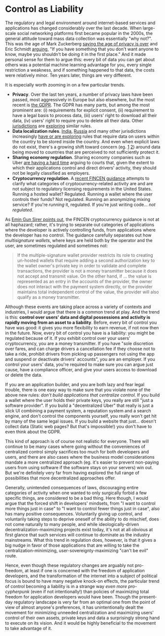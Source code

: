 [category]: <> (General)
[date]: <> (2019/05/09)
[title]: <> (Control as Liability)
[pandoc]: <> ()

# Control as Liability

The regulatory and legal environment around internet-based services and applications has changed considerably over the last decade. When large-scale social networking platforms first became popular in the 2000s, the general attitude toward mass data collection was essentially "why not?". This was the age of Mark Zuckerberg [saying the age of privacy is over](https://archive.nytimes.com/www.nytimes.com/external/readwriteweb/2010/01/10/10readwriteweb-facebooks-zuckerberg-says-the-age-of-privac-82963.html) and Eric Schmidt [arguing](https://www.eff.org/deeplinks/2009/12/google-ceo-eric-schmidt-dismisses-privacy), "If you have something that you don't want anyone to know, maybe you shouldn't be doing it in the first place." And it made personal sense for them to argue this: every bit of data you can get about others was a potential machine learning advantage for you, every single restriction a weakness, and if something happened to that data, the costs were relatively minor. Ten years later, things are very different.

It is especially worth zooming in on a few particular trends.

* **Privacy**. Over the last ten years, a number of privacy laws have been passed, most aggressively in Europe but also elsewhere, but the most recent is [the GDPR](https://gdpr.eu/). The GDPR has many parts, but among the most prominent are: (i) requirements for explicit consent, (ii) requirement to have a legal basis to process data, (iii) users' right to download all their data, (iv) users' right to require you to delete all their data. Other [jurisdictions](https://www.riskmanagementmonitor.com/canadas-own-gdpr-now-in-effect/) are [exploring](https://www.zdnet.com/article/australia-likely-to-get-its-own-gdpr/) similar rules.
* **Data localization rules**. [India](https://economictimes.indiatimes.com/tech/internet/the-india-draft-bill-on-data-protection-draws-inspiration-from-gdpr-but-has-its-limits/articleshow/65173684.cms?from=mdr), [Russia](https://iapp.org/resources/topics/russias-data-localization-law/) and many other jurisdictions increasingly [have or are exploring](https://en.wikipedia.org/wiki/Data_localization) rules that require data on users within the country to be stored inside the country. And even when explicit laws do not exist, there's a growing shift toward concern (eg. [1](https://qz.com/1613020/tiktok-might-be-a-chinese-cambridge-analytica-scale-privacy-threat/) [2](https://thenextweb.com/podium/2019/03/09/eu-wants-tech-independence-from-the-us-but-itll-be-tricky/)) around data being moved to countries that are perceived to not sufficiently protect it.
* **Sharing economy regulation**. Sharing economy companies such as Uber [are having a hard time](https://www.theguardian.com/technology/2015/sep/11/uber-driver-employee-ruling) arguing to courts that, given the extent to which their applications control and direct drivers' activity, they should not be legally classified as employers.
* **Cryptocurrency regulation**. A [recent FINCEN guidance](https://www.systems.cs.cornell.edu/docs/fincen-cvc-guidance-final.pdf) attempts to clarify what categories of cryptocurrency-related activity are and are not subject to regulatory licensing requirements in the United States. Running a hosted wallet? Regulated. Running a wallet where the user controls their funds? Not regulated. Running an anonymizing mixing service? If you're _running_ it, regulated. If you're just writing code... _not regulated_.

As [Emin Gun Sirer points out](https://twitter.com/el33th4xor/status/1126527690264195082), the FINCEN cryptocurrency guidance is not at all haphazard; rather, it's trying to separate out categories of applications where the developer is actively controlling funds, from applications where the developer has no control. The guidance carefully separates out how _multisignature wallets_, where keys are held both by the operator and the user, are sometimes regulated and sometimes not:

> If the multiple-signature wallet provider restricts its role to creating un-hosted wallets that require adding a second authorization key to the wallet owner's private key in order to validate and complete transactions, the provider is not a money transmitter because it does not accept and transmit value. On the other hand, if ... the value is represented as an entry in the accounts of the provider, the owner does not interact with the payment system directly, or the provider maintains total independent control of the value, the provider will also qualify as a money transmitter.

Although these events are taking place across a variety of contexts and industries, I would argue that there is a common trend at play. And the trend is this: **control over users' data and digital possessions and activity is rapidly moving from an asset to a liability**. Before, every bit of control you have was good: it gives you more flexibility to earn revenue, if not now then in the future. Now, every bit of control you have is a liability: you might be regulated because of it. If you exhibit control over your users' cryptocurrency, you are a money transmitter. If you have "sole discretion over fares, and can charge drivers a cancellation fee if they choose not to take a ride, prohibit drivers from picking up passengers not using the app and suspend or deactivate drivers' accounts", you are an employer. If you control your users' data, you're required to make sure you can argue just cause, have a compliance officer, and give your users access to download or delete the data.

If you are an application builder, and you are both lazy and fear legal trouble, there is one easy way to make sure that you violate none of the above new rules: _don't build applications that centralize control_. If you build a wallet where the user holds their private keys, you really are still "just a software provider". If you build a "decentralized Uber" that really is just a slick UI combining a payment system, a reputation system and a search engine, and don't control the components yourself, you really won't get hit by many of the same legal issues. If you build a website that just... doesn't collect data (Static web pages? But that's impossible!) you don't have to even think about the GDPR.

This kind of approach is of course not realistic for everyone. There will continue to be many cases where going without the conveniences of centralized control simply sacrifices too much for both developers and users, and there are also cases where the business model considerations mandate a more centralized approach (eg. it's easier to prevent non-paying users from using software if the software stays on your servers) win out. But we're definitely very far from having explored the full range of possibilities that more decentralized approaches offer.

Generally, unintended consequences of laws, discouraging entire categories of activity when one wanted to only surgically forbid a few specific things, are considered to be a bad thing. Here though, I would argue that the forced shift in developers' mindsets, from "I want to control more things just in case" to "I want to control fewer things just in case", also has many positive consequences. Voluntarily giving up control, and voluntarily taking steps to deprive oneself of the ability to do mischief, does not come naturally to many people, and while ideologically-driven decentralization-maximizing projects exist today, it's not at all obvious at first glance that such services will continue to dominate as the industry mainstreams. What this trend in regulation does, however, is that it gives a big nudge in favor of those applications that are willing to take the centralization-minimizing, user-sovereignty-maximizing "can't be evil" route.

Hence, even though these regulatory changes are arguably not pro-freedom, at least if one is concerned with the freedom of application developers, and the transformation of the internet into a subject of political focus is bound to have many negative knock-on effects, the particular trend of control becoming a liability is in a strange way _even more pro-cypherpunk_ (even if not intentionally!) than policies of maximizing total freedom for application developers would have been. Though the present-day regulatory landscape is very far from an optimal one from the point of view of almost anyone's preferences, it has unintentionally dealt the movement for minimizing unneeded centralization and maximizing users' control of their own assets, private keys and data a surprisingly strong hand to execute on its vision. And it would be highly beneficial to the movement to take advantage of it.
